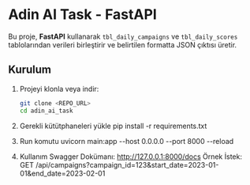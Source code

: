 # Adin AI Task - FastAPI

Bu proje, **FastAPI** kullanarak `tbl_daily_campaigns` ve `tbl_daily_scores` tablolarından verileri birleştirir ve belirtilen formatta JSON çıktısı üretir.

## Kurulum

1. Projeyi klonla veya indir:
   ```bash
   git clone <REPO_URL>
   cd adin_ai_task   
4. Gerekli kütütphaneleri yükle
   pip install -r requirements.txt

6. Run komutu
   uvicorn main:app --host 0.0.0.0 --port 8000 --reload

8. Kullanım
   Swagger Dokümanı: http://127.0.0.1:8000/docs
   Örnek İstek:
   GET /api/campaigns?campaign_id=123&start_date=2023-01-01&end_date=2023-02-01

